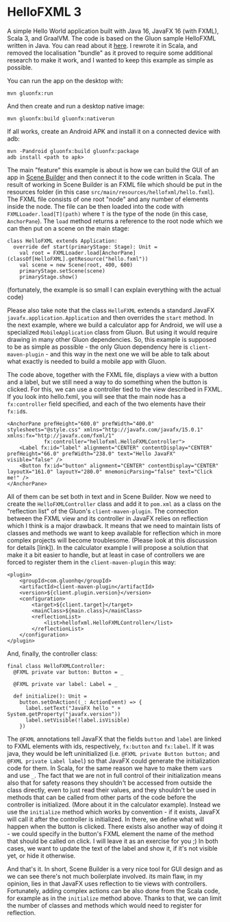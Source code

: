 
# HelloFXML 3

A simple Hello World application built with Java 16, JavaFX 16 (with FXML), Scala 3, and GraalVM.
The code is based on the Gluon sample HelloFXML written in Java. You can read about it [here](https://docs.gluonhq.com/client/#_hellofxml_sample).
I rewrote it in Scala, and removed the localisation "bundle" as it proved to require some additional research to make it 
work, and I wanted to keep this example as simple as possible.

You can run the app on the desktop with:

    mvn gluonfx:run

And then create and run a desktop native image:

    mvn gluonfx:build gluonfx:nativerun

If all works, create an Android APK and install it on a connected device with adb:

    mvn -Pandroid gluonfx:build gluonfx:package
    adb install <path to apk>

The main "feature" this example is about is how we can build the GUI of an app in [Scene Builder](https://gluonhq.com/products/scene-builder/) 
and then connect it to the code written in Scala. The result of working in Scene Builder is an FXML file which should be
put in the resources folder (in this case `src/main/resources/hellofxml/hello.fxml`). The FXML file consists of one root 
"node" and any number of elements inside the node. The file can be then loaded into the code with `FXMLLoader.load[T](path)` 
where `T` is the type of the node (in this case, `AnchorPane`). The `load` method returns a reference to the root node 
which we can then put on a scene on the main stage:
```
class HelloFXML extends Application:
  override def start(primaryStage: Stage): Unit =
    val root = FXMLLoader.load[AnchorPane](classOf[HelloFXML].getResource("hello.fxml"))
    val scene = new Scene(root, 400, 600)
    primaryStage.setScene(scene)
    primaryStage.show()
```
(fortunately, the example is so small I can explain everything with the actual code)

Please also take note that the class `HelloFXML` extends a standard JavaFX `javafx.application.Application` and then 
overrides the `start` method. In the next example, where we build a calculator app for Android, we will use a specialized
`MobileApplication` class from Gluon. But using it would require drawing in many other Gluon dependencies. So, this example
is supposed to be as simple as possible - the only Gluon dependency here is `client-maven-plugin` - and this way in the
next one we will be able to talk about what exactly is needed to build a mobile app with Gluon.

The code above, together with the FXML file, displays a view with a button and a label, but we still need a way to do
something when the button is clicked. For this, we can use a controller tied to the view described in FXML. If you
look into hello.fxml, you will see that the main node has a `fx:controller` field specified, and each of the two elements
have their `fx:id`s.
```
<AnchorPane prefHeight="600.0" prefWidth="400.0" stylesheets="@style.css" xmlns="http://javafx.com/javafx/15.0.1" xmlns:fx="http://javafx.com/fxml/1"
            fx:controller="hellofxml.HelloFXMLController">
    <Label fx:id="label" alignment="CENTER" contentDisplay="CENTER" prefHeight="66.0" prefWidth="238.0" text="Hello JavaFX" visible="false" />
    <Button fx:id="button" alignment="CENTER" contentDisplay="CENTER" layoutX="161.0" layoutY="280.0" mnemonicParsing="false" text="Click me!" />
</AnchorPane>
```

All of them can be set both in text and in Scene Builder. Now we need to create the `HelloFXMLController` class and add it
to `pom.xml` as a class on the "reflection list" of the Gluon's `client-maven-plugin`. The connection between the FXML view
and its controller in JavaFX relies on reflection which I think is a major drawback. It means that we need to maintain
lists of classes and methods we want to keep available for reflection which in more complex projects will become troublesome.
(Please look at this discussion for details [link]). In the calculator example I will propose a solution that make it
a bit easier to handle, but at least in case of controllers we are forced to register them in the `client-maven-plugin`
this way:
```
<plugin>
    <groupId>com.gluonhq</groupId>
    <artifactId>client-maven-plugin</artifactId>
    <version>${client.plugin.version}</version>
    <configuration>
        <target>${client.target}</target>
        <mainClass>${main.class}</mainClass>
        <reflectionList>
            <list>hellofxml.HelloFXMLController</list>
        </reflectionList>
    </configuration>
</plugin>
```

And, finally, the controller class:
```
final class HelloFXMLController:
  @FXML private var button: Button = _

  @FXML private var label: Label = _

  def initialize(): Unit =
    button.setOnAction((_: ActionEvent) => {
      label.setText("JavaFX hello " + System.getProperty("javafx.version"))
      label.setVisible(!label.isVisible)
    })
```

The `@FXML` annotations tell JavaFX that the fields `button` and `label` are linked to FXML elements with ids, respectively,
`fx:button` and `fx:label`. If it was java, they would be left uninitialized (i.e. `@FXML private Button button;` and 
`@FXML private Label label`) so that JavaFX could generate the initialization code for them. In Scala, for the same reason
we have to make them `var`s and use `_`. The fact that we are not in full control of their initialization means also that
for safety reasons they shouldn't be accessed from outside the class directly, even to just read their values, and they
shouldn't be used in methods that can be called from other parts of the code before the controller is initialized.
(More about it in the calculator example). Instead we use the `initialize` method which works by convention - if it exists,
JavaFX will call it after the controller is initialized. In there, we define what will happen when the button is clicked.
There exists also another way of doing it - we could specify in the button's FXML element the name of the method that
should be called on click. I will leave it as an exercise for you ;) In both cases, we want to update the text of the label
and show it, if it's not visible yet, or hide it otherwise.

And that's it. In short, Scene Builder is a very nice tool for GUI design and as we can see there's not much boilerplate
involved. its main flaw, in my opinion, lies in that JavaFX uses reflection to tie views with controllers. Fortunately,
adding complex actions can be also done from the Scala code, for example as in the `initialize` method above. Thanks to
that, we can limit the number of classes and methods which would need to register for reflection. 
